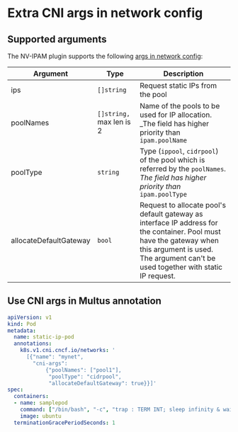 # Extra CNI args in network config

## Supported arguments

The NV-IPAM plugin supports the following [args in network config](https://www.cni.dev/docs/conventions/#args-in-network-config): 

| Argument               | Type                     | Description                                                                                                                                                                                              |
|------------------------|--------------------------|----------------------------------------------------------------------------------------------------------------------------------------------------------------------------------------------------------|
| ips                    | `[]string`               | Request static IPs from the pool                                                                                                                                                                         |
| poolNames              | `[]string,` max len is 2 | Name of the pools to be used for IP allocation.  _The field has higher priority than `ipam.poolName`                                                                                                    |
| poolType               | `string`                 | Type (`ippool`, `cidrpool`) of the pool which is referred by the `poolNames`. _The field has higher priority than_ `ipam.poolType`                                                                       |
| allocateDefaultGateway | `bool`                   | Request to allocate pool's default gateway as interface IP address for the container. Pool must have the gateway when this argument is used. The argument can't be used together with static IP request. |



## Use CNI args in Multus annotation

```yaml
apiVersion: v1
kind: Pod
metadata:
  name: static-ip-pod
  annotations:
    k8s.v1.cni.cncf.io/networks: '
      [{"name": "mynet",
        "cni-args":
            {"poolNames": ["pool1"],
             "poolType": "cidrpool",
             "allocateDefaultGateway": true}}]'
spec:
  containers:
  - name: samplepod
    command: ["/bin/bash", "-c", "trap : TERM INT; sleep infinity & wait"]
    image: ubuntu
  terminationGracePeriodSeconds: 1
```
